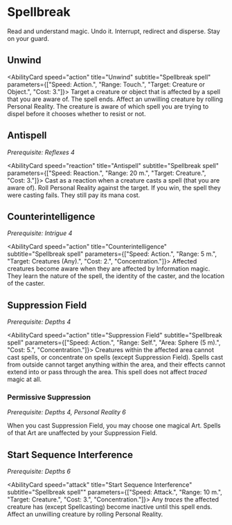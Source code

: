 # Spellbreak

Read and understand magic. Undo it. Interrupt, redirect and disperse. Stay on your guard.

## Unwind

<AbilityCard
speed="action"
title="Unwind"
subtitle="Spellbreak spell"
parameters={["Speed: Action.", "Range: Touch.", "Target: Creature or Object.", "Cost: 3."]}>
Target a creature or object that is affected by a spell that you are aware of. The spell ends.
Affect an unwilling creature by rolling Personal Reality. The creature is aware of which spell you are trying to dispel before it chooses whether to resist or not.
</AbilityCard>

## Antispell

_Prerequisite: Reflexes 4_

<AbilityCard
speed="reaction"
title="Antispell"
subtitle="Spellbreak spell"
parameters={["Speed: Reaction.", "Range: 20 m.", "Target: Creature.", "Cost: 3."]}>
Cast as a reaction when a creature casts a spell (that you are aware of). Roll Personal Reality against the target. If you win, the spell they were casting fails. They still pay its mana cost.
</AbilityCard>

## Counterintelligence

_Prerequisite: Intrigue 4_

<AbilityCard
speed="action"
title="Counterintelligence"
subtitle="Spellbreak spell"
parameters={["Speed: Action.", "Range: 5 m.", "Target: Creatures (Any).", "Cost: 2.", "Concentration."]}>
Affected creatures become aware when they are affected by Information magic. They learn the nature of the spell, the identity of the caster, and the location of the caster.
</AbilityCard>

## Suppression Field

_Prerequisite: Depths 4_

<AbilityCard
speed="action"
title="Suppression Field"
subtitle="Spellbreak spell"
parameters={["Speed: Action.", "Range: Self.", "Area: Sphere (5 m).", "Cost: 5.", "Concentration."]}>
Creatures within the affected area cannot cast spells, or concentrate on spells (except Suppression Field). Spells cast from outside cannot target anything within the area, and their effects cannot extend into or pass through the area. This spell does not affect _traced_ magic at all.
</AbilityCard>

### Permissive Suppression

_Prerequisite: Depths 4, Personal Reality 6_

<AbilityCard
speed="enhancement"
title="Permissive Suppression"
subtitle="Spell enhancement">
When you cast Suppression Field, you may choose one magical Art. Spells of that Art are unaffected by your Suppression Field.
</AbilityCard>

## Start Sequence Interference

_Prerequisite: Depths 6_

<AbilityCard
speed="attack"
title="Start Sequence Interference"
subtitle="Spellbreak spell""
parameters={["Speed: Attack.", "Range: 10 m.", "Target: Creature.", "Cost: 3.", "Concentration."]}>
Any _traces_ the affected creature has (except Spellcasting) become inactive until this spell ends. Affect an unwilling creature by rolling Personal Reality.
</AbilityCard>

